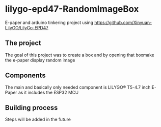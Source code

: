 # lilygo-epd47-RandomImageBox

E-paper and arduino tinkering project using https://github.com/Xinyuan-LilyGO/LilyGo-EPD47

## The project
The goal of this project was to create a box and by opening that boxmake the e-paper display random image

## Components
The main and basically only needed component is LILYGO® T5-4.7 inch E-Paper as it includes the ESP32 MCU

## Building process
Steps will be added in the future
